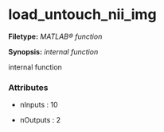 # load_untouch_nii_img

**Filetype:** _MATLAB&reg; function_

**Synopsis:** _internal function_

   internal function


### Attributes


- nInputs : 10

- nOutputs : 2
